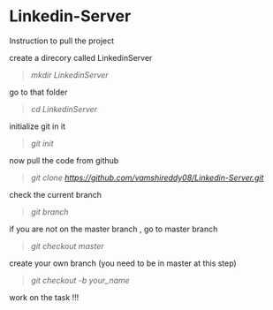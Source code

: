 # Linkedin-Server

Instruction to pull the project

create a direcory called LinkedinServer

> *mkdir LinkedinServer*

go to that folder

> *cd LinkedinServer*

initialize git in it

> *git init*

now pull the code from github

> *git clone https://github.com/vamshireddy08/Linkedin-Server.git*

check the current branch
> *git branch*

if you are not on the master branch , go to master branch
> *git checkout master*

create your own branch  (you need to be in master at this step)
> *git checkout -b your_name*

work on the task !!!
